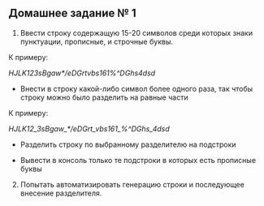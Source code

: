 ## Домашнее задание № 1

1. Ввести строку содержащую 15-20 символов среди которых знаки пунктуации, прописные, и строчные буквы.

К примеру:

<i>HJLK123sBgaw*/eDGrtvbs161%^DGhs4dsd</i>

* Внести в строку какой-либо символ более одного раза, так чтобы строку можно было разделить на равные части  

К примеру:

<i>HJLK12_3sBgaw_*/eDGrt_vbs161_%^DGhs_4dsd</i>

* Разделить строку по выбранному разделителю на подстроки

* Вывести в консоль только те подстроки в которых есть прописные буквы

2. Попытать автоматизировать генерацию строки и последующее внесение разделителя.
